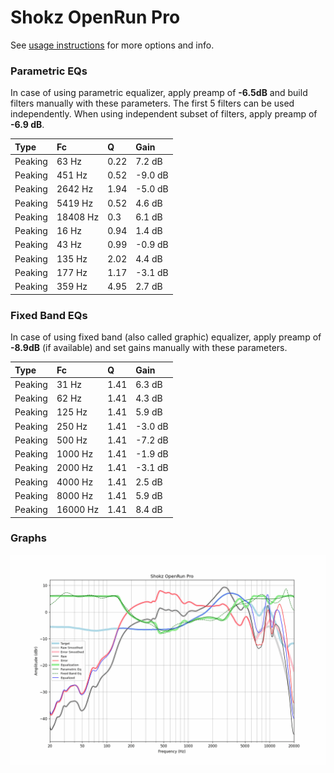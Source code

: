 # Shokz OpenRun Pro
See [usage instructions](https://github.com/jaakkopasanen/AutoEq#usage) for more options and info.

### Parametric EQs
In case of using parametric equalizer, apply preamp of **-6.5dB** and build filters manually
with these parameters. The first 5 filters can be used independently.
When using independent subset of filters, apply preamp of **-6.9 dB**.

| Type    | Fc       |    Q | Gain    |
|:--------|:---------|:-----|:--------|
| Peaking | 63 Hz    | 0.22 | 7.2 dB  |
| Peaking | 451 Hz   | 0.52 | -9.0 dB |
| Peaking | 2642 Hz  | 1.94 | -5.0 dB |
| Peaking | 5419 Hz  | 0.52 | 4.6 dB  |
| Peaking | 18408 Hz | 0.3  | 6.1 dB  |
| Peaking | 16 Hz    | 0.94 | 1.4 dB  |
| Peaking | 43 Hz    | 0.99 | -0.9 dB |
| Peaking | 135 Hz   | 2.02 | 4.4 dB  |
| Peaking | 177 Hz   | 1.17 | -3.1 dB |
| Peaking | 359 Hz   | 4.95 | 2.7 dB  |

### Fixed Band EQs
In case of using fixed band (also called graphic) equalizer, apply preamp of **-8.9dB**
(if available) and set gains manually with these parameters.

| Type    | Fc       |    Q | Gain    |
|:--------|:---------|:-----|:--------|
| Peaking | 31 Hz    | 1.41 | 6.3 dB  |
| Peaking | 62 Hz    | 1.41 | 4.3 dB  |
| Peaking | 125 Hz   | 1.41 | 5.9 dB  |
| Peaking | 250 Hz   | 1.41 | -3.0 dB |
| Peaking | 500 Hz   | 1.41 | -7.2 dB |
| Peaking | 1000 Hz  | 1.41 | -1.9 dB |
| Peaking | 2000 Hz  | 1.41 | -3.1 dB |
| Peaking | 4000 Hz  | 1.41 | 2.5 dB  |
| Peaking | 8000 Hz  | 1.41 | 5.9 dB  |
| Peaking | 16000 Hz | 1.41 | 8.4 dB  |

### Graphs
![](./Shokz%20OpenRun%20Pro.png)